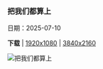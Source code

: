 ### 把我们都算上

日期：2025-07-10

**下载**  |  [1920x1080](https://cn.bing.com/th?id=OHR.TokyoSunrise_ZH-CN0091906710_1920x1080.jpg)  |  [3840x2160](https://cn.bing.com/th?id=OHR.TokyoSunrise_ZH-CN0091906710_UHD.jpg)

![把我们都算上](https://cn.bing.com/th?id=OHR.TokyoSunrise_ZH-CN0091906710_1920x1080.jpg "日出时的东京，日本 (© pongnathee kluaythong/Getty Images)")

